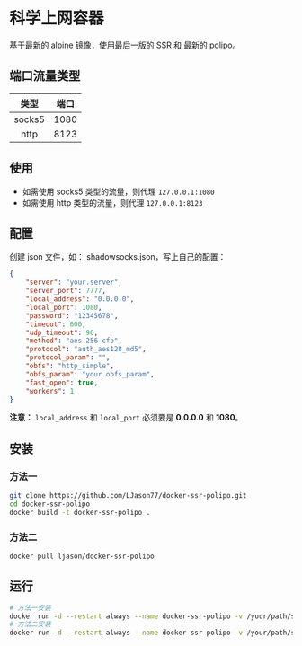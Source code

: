 # 科学上网容器 #

基于最新的 alpine 镜像，使用最后一版的 SSR 和 最新的 polipo。

## 端口流量类型 ##

|  类型  | 端口 |
| :----: | :--: |
| socks5 | 1080 |
|  http  | 8123 |

## 使用 ##

* 如需使用 socks5 类型的流量，则代理 `127.0.0.1:1080`
* 如需使用 http 类型的流量，则代理 `127.0.0.1:8123`

## 配置 ##

创建 json 文件，如： shadowsocks.json，写上自己的配置：

```json
{
	"server": "your.server",
	"server_port": 7777,
	"local_address": "0.0.0.0",
	"local_port": 1080,
	"password": "12345678",
	"timeout": 600,
	"udp_timeout": 90,
	"method": "aes-256-cfb",
	"protocol": "auth_aes128_md5",
	"protocol_param": "",
	"obfs": "http_simple",
	"obfs_param": "your.obfs_param",
	"fast_open": true,
	"workers": 1
}
```

**注意：** `local_address` 和 `local_port` 必须要是 **0.0.0.0** 和 **1080**。


## 安装 ##

### 方法一 ###

```bash
git clone https://github.com/LJason77/docker-ssr-polipo.git
cd docker-ssr-polipo
docker build -t docker-ssr-polipo .
```

### 方法二 ###

```bash
docker pull ljason/docker-ssr-polipo
```

## 运行 ##

```bash
# 方法一安装
docker run -d --restart always --name docker-ssr-polipo -v /your/path/shadowsocks.json:/etc/shadowsocks.json -p 1080:1080 -p 8123:8123 docker-ssr-polipo
# 方法二安装
docker run -d --restart always --name docker-ssr-polipo -v /your/path/shadowsocks.json:/etc/shadowsocks.json -p 1080:1080 -p 8123:8123 ljason/docker-ssr-polipo
```